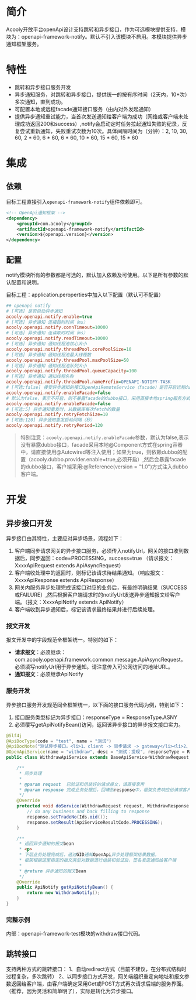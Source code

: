 <!-- title: OpenApi服务异步通知 -->
<!-- type: openapi -->
<!-- author: zhangpu -->
<!-- date: 2020-02-09 -->

# 简介

Acooly开放平台openApi设计支持跳转和异步接口，作为可选模块提供支持，模块为：openapi-framework-notify。默认不引入该模块不启用。本模块提供异步通知框架服务。

# 特性 

* 跳转和异步接口服务开发
* 异步通知服务，对跳转和异步接口，提供统一的按有序时间（2天内，10+次）多次通知，直到成功。
* 可配置本地或远程facade通知接口服务（由内对外发起通知）
* 提供异步通知重试能力，当首次发送通知给客户端为成功（网络或客户端未处理成功返回200和success）,notify会启动定时任务拉起通知失败的纪录，反复尝试重新通知，失败重试次数为10次。具体间隔时间为（分钟）：2, 10, 30, 60, 2 * 60, 6 * 60, 6 * 60, 10 * 60, 15 * 60, 15 * 60

# 集成

## 依赖

目标工程直接引入`openapi-framework-notify`组件依赖即可。

```xml
<!-- OpenApi通知框架 -->
<dependency>
	<groupId>com.acooly</groupId>
	<artifactId>openapi-framework-notify</artifactId>
	<version>${openapi.version}</version>
</dependency>
```


## 配置

notify模块所有的参数都是可选的，默认加入依赖及可使用。以下是所有参数的默认配置和说明。

目标工程：application.peroperties中加入以下配置（默认可不配置）

```ini
## openapi notify
# [可选] 是否启动异步通知
acooly.openapi.notify.enable=true
# [可选] 异步通知 连接超时时间（ms）
acooly.openapi.notify.connTimeout=10000
# [可选] 异步通知 连读取时时间（ms）
acooly.openapi.notify.readTimeout=10000
# [可选] 异步通知 通知线程池核心大小
acooly.openapi.notify.threadPool.corePoolSize=10
# [可选] 异步通知 通知线程池最大线程数
acooly.openapi.notify.threadPool.maxPoolSize=50
# [可选] 异步通知 通知线程池队列大小
acooly.openapi.notify.threadPool.queueCapacity=100
# [可选] 异步通知 通知线程名称
acooly.openapi.notify.threadPool.namePrefix=OPENAPI-NOTIFY-TASK
# [可选:false] 接受异步通知的接口OpenApiRemoteService（facade）是否开启远程dubbo服务
acooly.openapi.notify.enableFacade=false
# 默认为false，表示不开启，则不暴露facade的dubbo接口，采用直接本地spring服务方式
acooly.openapi.notify.enableFacade=false
# [可选:5] 异步通知重发时，从数据库每次fetch的数量
acooly.openapi.notify.retryFetchSize=10
# [可选:120] 异步通知重发启动间隔（秒）
acooly.openapi.notify.retryPeriod=120
```
>特别注意：`acooly.openapi.notify.enableFacade`参数，默认为false,表示没有暴露dubbo接口，facade采用本地@Component方式在spring容器中，请直接使用@Autowired等注入使用；如果为true，则依赖dubbo的配置（acooly.dubbo.provider.enable=true,必须开启）,然后会暴露facade的dubbo接口，客户端采用:@Reference(version = "1.0")方式注入dubbo客户端。


# 开发

## 异步接口开发

异步接口由其特性，主要应对异步场景，流程如下：

1. 客户端同步请求网关的异步接口服务，必须传入notifyUrl，网关的接口收到数据后，同步返回：code=PROCESSING，success=true （请求报文：XxxxApiRequest extends ApiAsyncRequest）
2. 客户端收处理中的返回时，则标记该请求待结果通知。（响应报文：XxxxApiResponse extends ApiResponse）
3. 网关内服务异步处理完成该接口对应的业务后，有最终明确结果（SUCCESS或FAILURE）,然后根据客户端请求时的notifyUrl发送异步通知报文给客户端。（报文：XxxxApiNotify extends ApiNotify）
4. 客户端收到异步通知后，标记该请求最终结果并进行后续处理。


### 报文开发

报文开发中的字段规范全框架统一。特别的如下：

* **请求报文**：必须继承：com.acooly.openapi.framework.common.message.ApiAsyncRequest，必须填写notifyUrl用于异步通知。请注意传入可公网访问的地址URL。 
* **通知报文**：必须继承ApiNotify

### 服务开发

异步接口服务开发规范同全框架统一，以下面的接口服务代码为例，特别如下：

1. 接口服务类型标记为异步接口：responseType = ResponseType.ASNY
2. 必须覆写getApiNotifyBean()访问，返回该异步接口的异步报文接口实力。

```java
@Slf4j
@ApiDocType(code = "test", name = "测试")
@ApiDocNote("测试异步接口。<li>1、client -> 同步请求 -> gateway</li><li>2、gateway -> 异步通知（notifyUrl） -> client</li>")
@OpenApiService(name = "withdraw", desc = "测试：提现", responseType = ResponseType.ASNY, busiType = ApiBusiType.Trade, owner = "zhangpu")
public class WithdrawApiService extends BaseApiService<WithdrawRequest, WithdrawResponse> {

    /**
     * 同步处理
     *
     * @param request  已验证和组装好的请求报文，请直接享用
     * @param response 完成业务处理后，回填到response中，框架负责响应给请求客户端
     */
    @Override
    protected void doService(WithdrawRequest request, WithdrawResponse response) {
        // do any business and back filling to response
        response.setTradeNo(Ids.oid());
        response.setResult(ApiServiceResultCode.PROCESSING);
    }

    /**
     * 返回异步通知的报文bean
     * <p>
     * 下层业务处理完成后，通过GID通知OpenApi异步处理框架结果数据，
     * 框架根据这里指定的报文类型对数据进行组装和验证后，签名发送通知给客户端
     *
     * @return 异步通知的报文Bean
     */
    @Override
    public ApiNotify getApiNotifyBean() {
        return new WithdrawNotify();
    }
}
```

### 完整示例

内部：openapi-framework-test模块的withdraw接口代码。

## 跳转接口

支持两种方式的跳转接口：
1、自动redirect方式（目前不建议，在分布式结构时过程复杂，多次跳转）
2、以同步接口方式开发，网关端组织重定向地址和报文参数返回给客户端，由客户端确定采用Get或POST方式再次请求后端的服务界面。（推荐，因为灵活和简单明了），实际是转化为异步接口。







